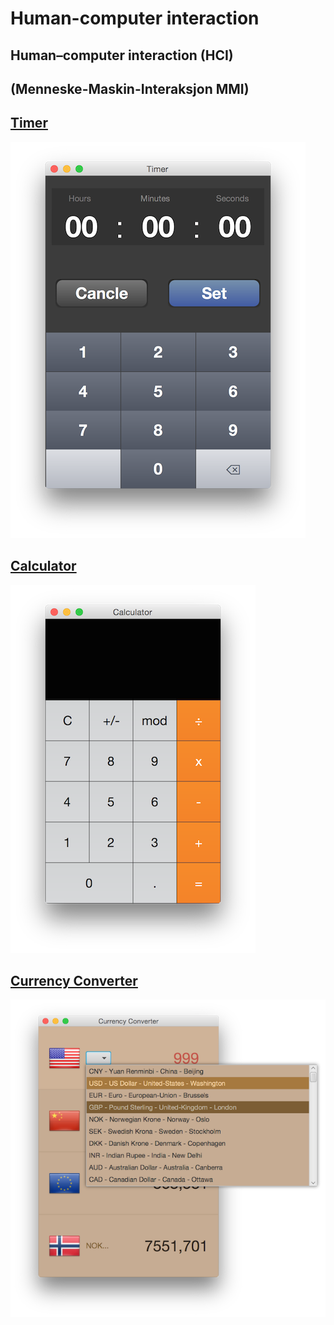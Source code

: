 Human-computer interaction
==========================

Human–computer interaction (HCI) 
--
(Menneske-Maskin-Interaksjon MMI)
--

[Timer](timer/)
--
![Timer](timer/timer.png)

[Calculator](Calculator/)
--
![Calculator](Calculator/calculator.png)

[Currency Converter](currencyConverter/)
--
![Currency Converter](currencyConverter/currencyconverter2.png)
